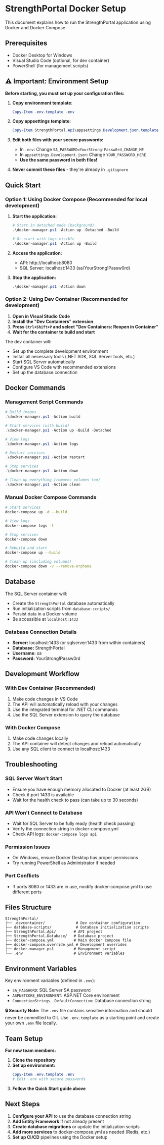 # StrengthPortal Docker Setup

This document explains how to run the StrengthPortal application using Docker and Docker Compose.

## Prerequisites

- Docker Desktop for Windows
- Visual Studio Code (optional, for dev container)
- PowerShell (for management scripts)

## ⚠️ **Important: Environment Setup**

**Before starting, you must set up your configuration files:**

1. **Copy environment template:**
   ```powershell
   Copy-Item .env.template .env
   ```

2. **Copy appsettings template:**
   ```powershell
   Copy-Item StrengthPortal.Api\appsettings.Development.json.template StrengthPortal.Api\appsettings.Development.json
   ```

3. **Edit both files with your secure passwords:**
   - In `.env`: Change `SA_PASSWORD=YourStrong!Passw0rd_CHANGE_ME`
   - In `appsettings.Development.json`: Change `YOUR_PASSWORD_HERE`
   - **Use the same password in both files!**

4. **Never commit these files** - they're already in `.gitignore`

## Quick Start

### Option 1: Using Docker Compose (Recommended for local development)

1. **Start the application:**
   ```powershell
   # Start in detached mode (background)
   .\docker-manager.ps1 -Action up -Detached -Build
   
   # Or start with logs visible
   .\docker-manager.ps1 -Action up -Build
   ```

2. **Access the application:**
   - API: http://localhost:8080
   - SQL Server: localhost:1433 (sa/YourStrong!Passw0rd)

3. **Stop the application:**
   ```powershell
   .\docker-manager.ps1 -Action down
   ```

### Option 2: Using Dev Container (Recommended for development)

1. **Open in Visual Studio Code**
2. **Install the "Dev Containers" extension**
3. **Press `Ctrl+Shift+P` and select "Dev Containers: Reopen in Container"**
4. **Wait for the container to build and start**

The dev container will:
- Set up the complete development environment
- Install all necessary tools (.NET SDK, SQL Server tools, etc.)
- Start SQL Server automatically
- Configure VS Code with recommended extensions
- Set up the database connection

## Docker Commands

### Management Script Commands

```powershell
# Build images
.\docker-manager.ps1 -Action build

# Start services (with build)
.\docker-manager.ps1 -Action up -Build -Detached

# View logs
.\docker-manager.ps1 -Action logs

# Restart services
.\docker-manager.ps1 -Action restart

# Stop services
.\docker-manager.ps1 -Action down

# Clean up everything (removes volumes too)
.\docker-manager.ps1 -Action clean
```

### Manual Docker Compose Commands

```bash
# Start services
docker-compose up -d --build

# View logs
docker-compose logs -f

# Stop services
docker-compose down

# Rebuild and start
docker-compose up --build

# Clean up (including volumes)
docker-compose down -v --remove-orphans
```

## Database

The SQL Server container will:
- Create the `StrengthPortal` database automatically
- Run initialization scripts from `database-scripts/`
- Persist data in a Docker volume
- Be accessible at `localhost:1433`

### Database Connection Details

- **Server:** localhost:1433 (or sqlserver:1433 from within containers)
- **Database:** StrengthPortal
- **Username:** sa
- **Password:** YourStrong!Passw0rd

## Development Workflow

### With Dev Container (Recommended)

1. Make code changes in VS Code
2. The API will automatically reload with your changes
3. Use the integrated terminal for .NET CLI commands
4. Use the SQL Server extension to query the database

### With Docker Compose

1. Make code changes locally
2. The API container will detect changes and reload automatically
3. Use any SQL client to connect to localhost:1433

## Troubleshooting

### SQL Server Won't Start
- Ensure you have enough memory allocated to Docker (at least 2GB)
- Check if port 1433 is available
- Wait for the health check to pass (can take up to 30 seconds)

### API Won't Connect to Database
- Wait for SQL Server to be fully ready (health check passing)
- Verify the connection string in docker-compose.yml
- Check API logs: `docker-compose logs api`

### Permission Issues
- On Windows, ensure Docker Desktop has proper permissions
- Try running PowerShell as Administrator if needed

### Port Conflicts
- If ports 8080 or 1433 are in use, modify docker-compose.yml to use different ports

## Files Structure

```
StrengthPortal/
├── .devcontainer/              # Dev container configuration
├── database-scripts/           # Database initialization scripts
├── StrengthPortal.Api/        # API project
├── StrengthPortal.Database/   # Database project
├── docker-compose.yml         # Main docker compose file
├── docker-compose.override.yml # Development overrides
├── docker-manager.ps1         # Management script
└── .env                       # Environment variables
```

## Environment Variables

Key environment variables (defined in `.env`):

- `SA_PASSWORD`: SQL Server SA password
- `ASPNETCORE_ENVIRONMENT`: ASP.NET Core environment
- `ConnectionStrings__DefaultConnection`: Database connection string

**🔒 Security Note:** The `.env` file contains sensitive information and should never be committed to Git. Use `.env.template` as a starting point and create your own `.env` file locally.

## Team Setup

**For new team members:**

1. **Clone the repository**
2. **Set up environment:**
   ```powershell
   Copy-Item .env.template .env
   # Edit .env with secure passwords
   ```
3. **Follow the Quick Start guide above**

## Next Steps

1. **Configure your API** to use the database connection string
2. **Add Entity Framework** if not already present
3. **Create database migrations** or update the initialization scripts
4. **Add more services** to docker-compose.yml as needed (Redis, etc.)
5. **Set up CI/CD** pipelines using the Docker setup
